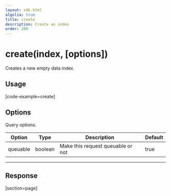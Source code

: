 ```yaml
---
layout: sdk.html
algolia: true
title: create
description: Create an index
order: 200
---
```


# create(index, [options])

Creates a new empty data index.

## Usage

[code-example=create]

## Options

Query options.

| Option   | Type    | Description                       | Default |
| -------- | ------- | --------------------------------- | ------- |
| queuable | boolean | Make this request queuable or not | true    |

---

## Response

[section=page]
